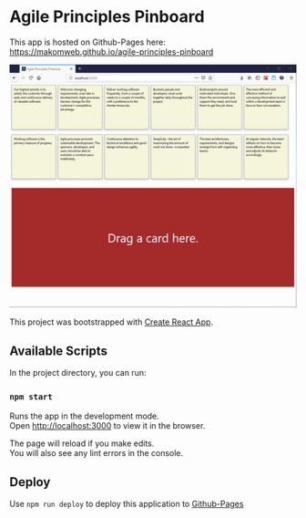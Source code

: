 # Agile Principles Pinboard

This app is hosted on Github-Pages here: https://makomweb.github.io/agile-principles-pinboard

![image](agile-principles-pinboard.gif)

This project was bootstrapped with [Create React App](https://github.com/facebook/create-react-app).

## Available Scripts

In the project directory, you can run:

### `npm start`

Runs the app in the development mode.<br>
Open [http://localhost:3000](http://localhost:3000) to view it in the browser.

The page will reload if you make edits.<br>
You will also see any lint errors in the console.

## Deploy

Use `npm run deploy` to deploy this application to [Github-Pages](https://github.com/gitname/react-gh-pages)